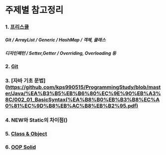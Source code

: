 # 주제별 참고정리

### 1. [프리스쿨]()
##### Git / ArrayList / Generic / HashMap / 객체, 클래스  
##### 디자인패턴 / Setter,Getter / Overriding, Overloading 등

### 2. [Git]()

### 3. [자바 기초 문법](https://github.com/kps990515/ProgrammingStudy/blob/master/Java/%EA%B3%B5%EB%B6%80%EC%9E%90%EB%A3%8C/002_01_BasicSyntax(%EA%B8%B0%EB%B3%B8%EC%A0%81%EC%9D%B8%EB%AC%B8%EB%B2%95.pdf)

### 4. NEW와 Static의 차이점()

### 5. [Class & Object](https://github.com/kps990515/ProgrammingStudy/blob/master/Java/%EA%B3%B5%EB%B6%80%EC%9E%90%EB%A3%8C/004_Class%EC%99%80Object%EC%97%90%EB%8C%80%ED%95%9C%EC%9D%B4%ED%95%B4.pdf)

### 6. [OOP Solid]()
